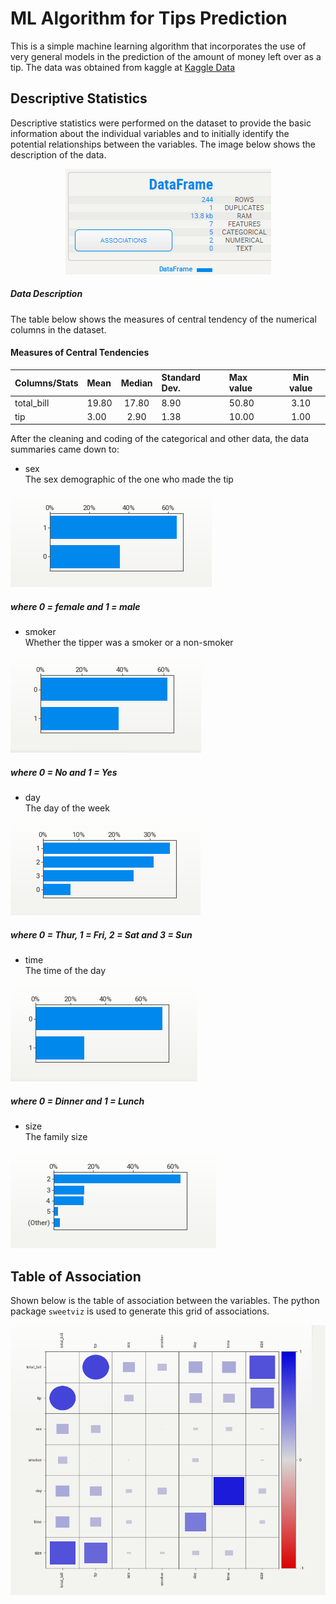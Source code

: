 # ML Algorithm for Tips Prediction
This is a simple machine learning algorithm that incorporates the use of very general models in the prediction of the amount of money left over as a tip. The data was obtained from kaggle at [Kaggle Data](https://www.kaggle.com/code/rupakroy/waiter-tips-prediction/data)

## Descriptive Statistics
Descriptive statistics were performed on the dataset to provide the basic information about the individual variables and to initially identify the potential relationships between the variables. The image below shows the description of the data. 
<div style="text-align:center"><img src="assets/Dataframe.png" /></div>
<h5 align="left"> Data Description </h5>
The table below shows the measures of central tendency of the numerical columns in the dataset.

#### Measures of Central Tendencies
| Columns/Stats | Mean | Median | Standard Dev. | Max value | Min value
|:---|:---|:---:|:---|:---|:---:|
| total_bill | 19.80 | 17.80 | 8.90 | 50.80 | 3.10
| tip | 3.00 | 2.90 | 1.38 | 10.00 | 1.00

After the cleaning and coding of the categorical and other data, the data summaries came down to:
* sex\
The sex demographic of the one who made the tip
<div style="text-align:left"><img src="assets/sex.png" /></div>
<h5 align="left"> where 0 = female and 1 = male </h5>

* smoker\
Whether the tipper was a smoker or a non-smoker
<div style="text-align:left"><img src="assets/smoker.png" /></div>
<h5 align="left"> where 0 = No and 1 = Yes </h5>

* day\
The day of the week
<div style="text-align:left"><img src="assets/day.png" /></div>
<h5 align="left"> where 0 = Thur, 1 = Fri, 2 = Sat and 3 = Sun </h5>

* time\
The time of the day
<div style="text-align:left"><img src="assets/time.png" /></div>
<h5 align="left"> where 0 = Dinner and 1 = Lunch </h5>

* size\
The family size
<div style="text-align:left"><img src="assets/size.png" /></div>

## Table of Association
Shown below is the table of association between the variables. The python package `sweetviz` is used to generate this grid of associations. 
<div style="text-align:left"><img src="assets/association.png" /></div>
